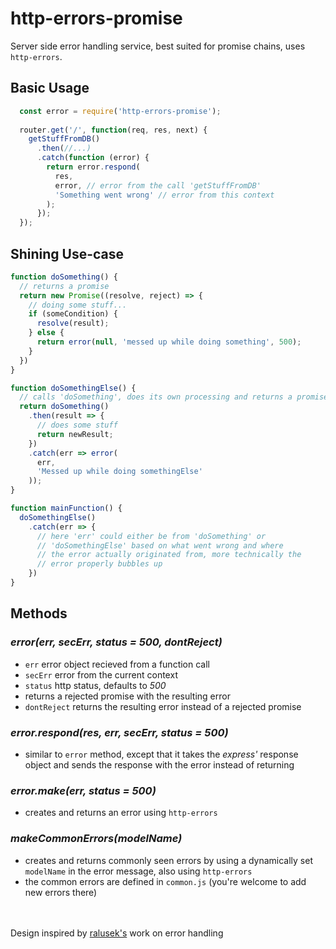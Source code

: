 # http-errors-promise
Server side error handling service, best suited for promise chains, uses `http-errors`.

## Basic Usage
```js
  const error = require('http-errors-promise');
  
  router.get('/', function(req, res, next) {
    getStuffFromDB()
      .then(//...)
      .catch(function (error) {
        return error.respond(
          res,
          error, // error from the call 'getStuffFromDB'
          'Something went wrong' // error from this context
        );
      });
  });
```
## Shining Use-case
```js
function doSomething() {
  // returns a promise
  return new Promise((resolve, reject) => {
    // doing some stuff...
    if (someCondition) {
      resolve(result);
    } else {
      return error(null, 'messed up while doing something', 500);
    }
  })
}

function doSomethingElse() {
  // calls 'doSomething', does its own processing and returns a promise
  return doSomething()
    .then(result => {
      // does some stuff
      return newResult;
    })
    .catch(err => error(
      err,
      'Messed up while doing somethingElse'
    ));
}

function mainFunction() {
  doSomethingElse()
    .catch(err => {
      // here 'err' could either be from 'doSomething' or
      // 'doSomethingElse' based on what went wrong and where
      // the error actually originated from, more technically the
      // error properly bubbles up
    })
}
```

## Methods
### *error(err, secErr, status = 500, dontReject)*
- `err` error object recieved from a function call
- `secErr` error from the current context
- `status` http status, defaults to *500*
- returns a rejected promise with the resulting error
- `dontReject` returns the resulting error instead of a rejected promise


### *error.respond(res, err, secErr, status = 500)*
- similar to `error` method, except that it takes the *express'* response object
and sends the response with the error instead of returning

### *error.make(err, status = 500)*
- creates and returns an error using `http-errors`

### *makeCommonErrors(modelName)*
- creates and returns commonly seen errors by using a dynamically set `modelName` in the error message, also using `http-errors`
- the common errors are defined in `common.js` (you're welcome to add new errors there)

<br><br>
Design inspired by [ralusek's](https://github.com/ralusek) work on error handling
